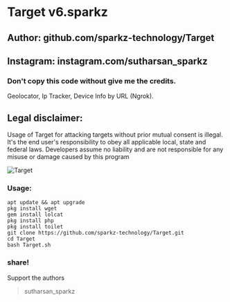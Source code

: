 # Target v6.sparkz
## Author: github.com/sparkz-technology/Target
## Instagram: instagram.com/sutharsan_sparkz
### Don't copy this code without give me the credits. 

Geolocator, Ip Tracker, Device Info by URL (Ngrok).

## Legal disclaimer:

Usage of Target for attacking targets without prior mutual consent is illegal. It's the end user's responsibility to obey all applicable local, state and federal laws. Developers assume no liability and are not responsible for any misuse or damage caused by this program


![Target](https://user-images.githubusercontent.com/62829664/79316457-f76d3880-7f21-11ea-8325-a07090c87d6e.jpg)


### Usage:
```
apt update && apt upgrade
pkg install wget
gem install lolcat
pkg install php
pkg install toilet
git clone https://github.com/sparkz-technology/Target.git
cd Target
bash Target.sh
```
### share!
Support the authors
> sutharsan_sparkz
